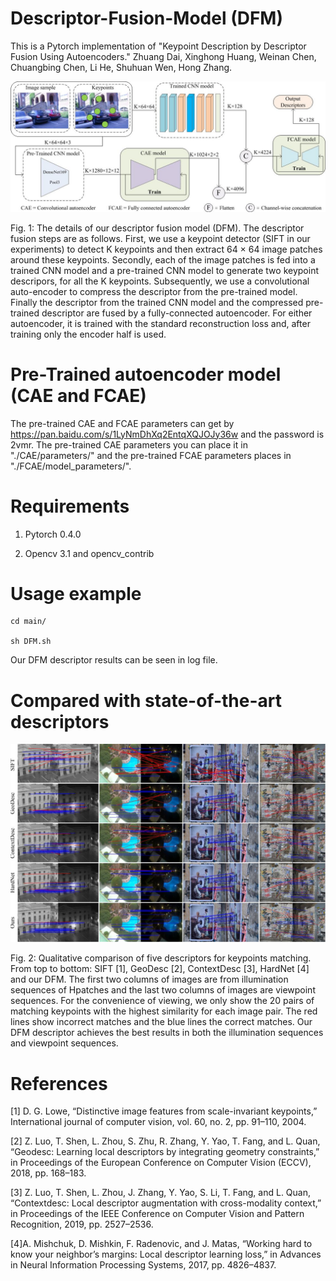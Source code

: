 # Descriptor-Fusion-Model (DFM)

This is a Pytorch implementation of "Keypoint Description by Descriptor Fusion Using Autoencoders." Zhuang Dai, Xinghong Huang, Weinan Chen, Chuangbing Chen, Li He, Shuhuan Wen, Hong Zhang.

![image](https://github.com/dytrong/Descriptor-Fusion-Model/blob/master/main/log/system_fusion.jpg)


Fig. 1: The details of our descriptor fusion model (DFM). The descriptor fusion steps are as follows. First, we use a keypoint
detector (SIFT in our experiments) to detect K keypoints and then extract 64 × 64 image patches around these keypoints.
Secondly, each of the image patches is fed into a trained CNN model and a pre-trained CNN model to generate two keypoint
descripors, for all the K keypoints. Subsequently, we use a convolutional auto-encoder to compress the descriptor from the
pre-trained model. Finally the descriptor from the trained CNN model and the compressed pre-trained descriptor are fused
by a fully-connected autoencoder. For either autoencoder, it is trained with the standard reconstruction loss and, after training
only the encoder half is used.

# Pre-Trained autoencoder model (CAE and FCAE)

The pre-trained CAE and FCAE parameters can get by https://pan.baidu.com/s/1LyNmDhXq2EntqXQJOJy36w and the password is 2vmr. The pre-trained CAE parameters you can place it in "./CAE/parameters/" and the pre-trained FCAE parameters places in "./FCAE/model_parameters/".

# Requirements

1. Pytorch 0.4.0

2. Opencv 3.1 and opencv_contrib 

# Usage example
```
cd main/

sh DFM.sh
```
Our DFM descriptor results can be seen in log file.

# Compared with state-of-the-art descriptors

![image](https://github.com/dytrong/Descriptor-Fusion-Model/blob/master/main/log/ours.jpg)

Fig. 2: Qualitative comparison of five descriptors for keypoints matching. From top to bottom: SIFT [1], GeoDesc [2],
ContextDesc [3], HardNet [4] and our DFM. The first two columns of images are from illumination sequences of Hpatches
and the last two columns of images are viewpoint sequences. For the convenience of viewing, we only show the 20 pairs
of matching keypoints with the highest similarity for each image pair. The red lines show incorrect matches and the blue
lines the correct matches. Our DFM descriptor achieves the best results in both the illumination sequences and viewpoint
sequences.


# References
[1] D. G. Lowe, “Distinctive image features from scale-invariant keypoints,” International journal of computer vision, vol. 60, no. 2, pp. 91–110, 2004.

[2] Z. Luo, T. Shen, L. Zhou, S. Zhu, R. Zhang, Y. Yao, T. Fang, and L. Quan, “Geodesc: Learning local descriptors by integrating geometry constraints,” in Proceedings of the European Conference on Computer Vision (ECCV), 2018, pp. 168–183.

[3] Z. Luo, T. Shen, L. Zhou, J. Zhang, Y. Yao, S. Li, T. Fang, and L. Quan, “Contextdesc: Local descriptor augmentation with cross-modality context,” in Proceedings of the IEEE Conference on Computer Vision and Pattern Recognition, 2019, pp. 2527–2536.

[4]A. Mishchuk, D. Mishkin, F. Radenovic, and J. Matas, “Working hard to know your neighbor’s margins: Local descriptor learning loss,” in Advances in Neural Information Processing Systems, 2017, pp. 4826–4837.
